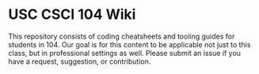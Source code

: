# USC CSCI 104 Wiki

This repository consists of coding cheatsheets and tooling guides for students in 104.
Our goal is for this content to be applicable not just to this class, but in professional settings as well.
Please submit an issue if you have a request, suggestion, or contribution.
